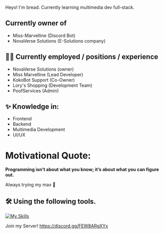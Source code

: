 Heyo! I'm bread.
Currently learning multimedia dev full-stack.

## Currently owner of 
* Miss-Marvelline (Discord Bot)
* NovaVerse Solutions (E-Solutions company)

## 👨‍💼 Currently employed / positions / experience
* NovaVerse Solutions (owner)
* Miss Marvelline (Lead Developer)
* KokoBot Support (Co-Owner)
* Lory's Shopping (Development Team)
* PoofServices (Admin)

## ✨ Knowledge in:
* Frontend
* Backend
* Multimedia Development
* UI/UX

# Motivational Quote:
**Programming isn’t about what you know; it’s about what you can figure out.**

Always trying my max 💪

## 🛠️ Using the following tools.
[![My Skills](https://skillicons.dev/icons?i=github,gitlab,robloxstudio,blender,css,html,discord,git,ai,ps,js,vscode,obsidian,ts,figma,xd,discordjs,mongodb,react,npm,vim,vercel,bash,windows,apple,&theme=dark)](https://skillicons.dev)

Join my Server!
https://discord.gg/FEW8ARgXYx
